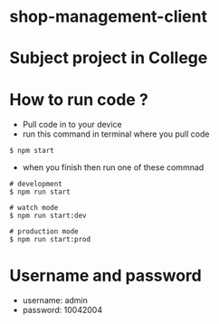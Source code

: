 # shop-management-client
# Subject project in College
# How to run code ?
- Pull code in to your device
- run this command in terminal where you pull code
```
$ npm start
```
- when you finish then run one of these commnad
```
# development
$ npm run start

# watch mode
$ npm run start:dev

# production mode
$ npm run start:prod
```

# Username and password
- username: admin
- password: 10042004
